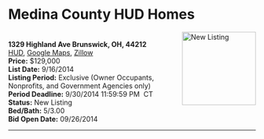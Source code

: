 # Medina County HUD Homes

[<img alt="New Listing" src="https://www.hudhomestore.com/pages/ImageShow.aspx?Case=412-683197" align="right" style="height:150px;">](http://www.hudhomestore.com/Listing/PropertyDetails.aspx?caseNumber=412-683197)  
**1329 Highland Ave Brunswick, OH, 44212**  
[HUD](http://www.hudhomestore.com/Listing/PropertyDetails.aspx?caseNumber=412-683197), [Google Maps](http://maps.google.com/maps?q=1329+Highland+Ave+Brunswick%2C+OH%2C+44212), [Zillow](http://www.zillow.com/homes/1329+Highland+Ave+Brunswick%2C+OH%2C+44212/)  
**Price:** $129,000  
**List Date:** 9/16/2014  
**Listing Period:** Exclusive (Owner Occupants, Nonprofits, and Government Agencies only)  
**Period Deadline:** 9/30/2014 11:59:59 PM  CT  
**Status:** New Listing  
**Bed/Bath:** 5/3.00  
**Bid Open Date:** 09/26/2014

***

